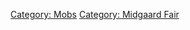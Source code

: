 [Category: Mobs](Category:_Mobs "wikilink") [Category: Midgaard
Fair](Category:_Midgaard_Fair "wikilink")
